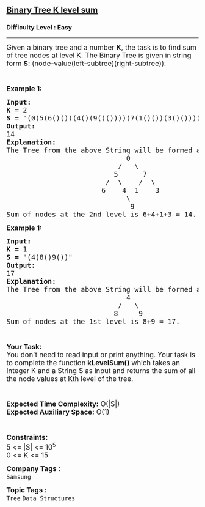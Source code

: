 <h2><a href="https://www.geeksforgeeks.org/problems/binary-tree-k-level-sum3857/1?page=2&category=Tree&sortBy=difficulty">Binary Tree K level sum</a></h2><h3>Difficulty Level : Easy</h3><hr><div class="problems_problem_content__Xm_eO"><p><span style="font-size:18px">Given a binary tree and a number <strong>K</strong>, the task is to find sum of tree nodes at level K. The Binary Tree is given in string form <strong>S</strong>: (node-value(left-subtree)(right-subtree)).</span></p>

<p>&nbsp;</p>

<p><span style="font-size:18px"><strong>Example 1:</strong></span></p>

<pre><span style="font-size:18px"><strong>Input:</strong></span>
<span style="font-size:18px"><strong>K = </strong>2</span>
<span style="font-size:18px"><strong>S = </strong>"</span><span style="font-size:18px">(0(5(6()())(4()(9()())))(7(1()())(3()())))"</span>
<span style="font-size:18px"><strong>Output:</strong></span>
<span style="font-size:18px">14</span>
<span style="font-size:18px"><strong>Explanation:</strong></span>
<span style="font-size:18px">The Tree from the above String will be formed as:
                             0
                           /   \
                          5      7
                        /  \    /  \
                       6    4  1    3
                             \
                              9 </span> 
<span style="font-size:18px">Sum of nodes at the 2nd level is 6+4+1+3 = 14.</span></pre>

<p><span style="font-size:18px"><strong>Example 1:</strong></span></p>

<pre><span style="font-size:18px"><strong>Input:</strong></span>
<span style="font-size:18px"><strong>K = </strong>1</span>
<span style="font-size:18px"><strong>S = </strong>"(4(8()9())"</span>
<span style="font-size:18px"><strong>Output:</strong></span>
<span style="font-size:18px">17</span>
<span style="font-size:18px"><strong>Explanation:</strong></span>
<span style="font-size:18px">The Tree from the above String will be formed as:
                             4
                           /   \
                          8     9</span>
<span style="font-size:18px">Sum of nodes at the 1st level is 8+9 = 17.</span></pre>

<p>&nbsp;</p>

<p><span style="font-size:18px"><strong>Your Task:</strong><br>
You don't need to read input or print anything. Your task is to complete the function <strong>kLevelSum()</strong> which takes an Integer K and a String S as input and returns the sum of all the node values at Kth level of the tree.</span></p>

<p>&nbsp;</p>

<p><span style="font-size:18px"><strong>Expected Time Complexity:</strong> O(|S|)<br>
<strong>Expected Auxiliary Space:</strong> O(1)</span></p>

<p>&nbsp;</p>

<p><span style="font-size:18px"><strong>Constraints:</strong><br>
5 &lt;= |S| &lt;= 10<sup>5</sup></span><br>
<span style="font-size:18px">0 &lt;= K &lt;= </span><span style="font-size:18px">15</span></p>
</div><p><span style=font-size:18px><strong>Company Tags : </strong><br><code>Samsung</code>&nbsp;<br><p><span style=font-size:18px><strong>Topic Tags : </strong><br><code>Tree</code>&nbsp;<code>Data Structures</code>&nbsp;